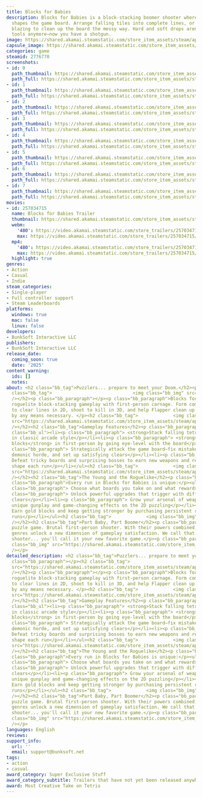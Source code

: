 ```yaml
---
title: Blocks for Babies
description: Blocks for Babies is a block-stacking boomer shooter where every kill
  shapes the game board. Arrange falling tiles into complete lines, or go in guns
  blazing to clean up the board the messy way. Hard and soft drops aren't your only
  tools anymore—now you have a shotgun.
image: https://shared.akamai.steamstatic.com/store_item_assets/steam/apps/2776770/header.jpg?t=1732243357
capsule_image: https://shared.akamai.steamstatic.com/store_item_assets/steam/apps/2776770/capsule_231x87.jpg?t=1732243357
categories: game
steamid: 2776770
screenshots:
- id: 0
  path_thumbnail: https://shared.akamai.steamstatic.com/store_item_assets/steam/apps/2776770/ss_5af0ca63127ea5e7f54f90ecc25090f3360fc9ee.600x338.jpg?t=1732243357
  path_full: https://shared.akamai.steamstatic.com/store_item_assets/steam/apps/2776770/ss_5af0ca63127ea5e7f54f90ecc25090f3360fc9ee.1920x1080.jpg?t=1732243357
- id: 1
  path_thumbnail: https://shared.akamai.steamstatic.com/store_item_assets/steam/apps/2776770/ss_c9eb6a1ba32eec449a75c2640658c1a6ac5fb1b2.600x338.jpg?t=1732243357
  path_full: https://shared.akamai.steamstatic.com/store_item_assets/steam/apps/2776770/ss_c9eb6a1ba32eec449a75c2640658c1a6ac5fb1b2.1920x1080.jpg?t=1732243357
- id: 2
  path_thumbnail: https://shared.akamai.steamstatic.com/store_item_assets/steam/apps/2776770/ss_07a6b2650af5e50f271b74fe4d548959e85c7eed.600x338.jpg?t=1732243357
  path_full: https://shared.akamai.steamstatic.com/store_item_assets/steam/apps/2776770/ss_07a6b2650af5e50f271b74fe4d548959e85c7eed.1920x1080.jpg?t=1732243357
- id: 3
  path_thumbnail: https://shared.akamai.steamstatic.com/store_item_assets/steam/apps/2776770/ss_687426b690abf3e9314598000ebe0bfb5fbc7420.600x338.jpg?t=1732243357
  path_full: https://shared.akamai.steamstatic.com/store_item_assets/steam/apps/2776770/ss_687426b690abf3e9314598000ebe0bfb5fbc7420.1920x1080.jpg?t=1732243357
- id: 4
  path_thumbnail: https://shared.akamai.steamstatic.com/store_item_assets/steam/apps/2776770/ss_a3c335e86887f0f414408d8b4942fc7468f41ad6.600x338.jpg?t=1732243357
  path_full: https://shared.akamai.steamstatic.com/store_item_assets/steam/apps/2776770/ss_a3c335e86887f0f414408d8b4942fc7468f41ad6.1920x1080.jpg?t=1732243357
- id: 5
  path_thumbnail: https://shared.akamai.steamstatic.com/store_item_assets/steam/apps/2776770/ss_ac19697848ea6dafaffd0cba374106d599ba2e93.600x338.jpg?t=1732243357
  path_full: https://shared.akamai.steamstatic.com/store_item_assets/steam/apps/2776770/ss_ac19697848ea6dafaffd0cba374106d599ba2e93.1920x1080.jpg?t=1732243357
- id: 6
  path_thumbnail: https://shared.akamai.steamstatic.com/store_item_assets/steam/apps/2776770/ss_2dc0ab44d2f6cb5a1587a282d86cff977b17cb6e.600x338.jpg?t=1732243357
  path_full: https://shared.akamai.steamstatic.com/store_item_assets/steam/apps/2776770/ss_2dc0ab44d2f6cb5a1587a282d86cff977b17cb6e.1920x1080.jpg?t=1732243357
- id: 7
  path_thumbnail: https://shared.akamai.steamstatic.com/store_item_assets/steam/apps/2776770/ss_3b4639e699c9f2c4ffdbcbf2bcbb28978da8da16.600x338.jpg?t=1732243357
  path_full: https://shared.akamai.steamstatic.com/store_item_assets/steam/apps/2776770/ss_3b4639e699c9f2c4ffdbcbf2bcbb28978da8da16.1920x1080.jpg?t=1732243357
movies:
- id: 257034715
  name: Blocks for Babies Trailer
  thumbnail: https://shared.akamai.steamstatic.com/store_item_assets/steam/apps/257034715/ef503488dba972911560c100432171706d4563c3/movie_600x337.jpg?t=1729234824
  webm:
    '480': https://video.akamai.steamstatic.com/store_trailers/257034715/movie480_vp9.webm?t=1729234824
    max: https://video.akamai.steamstatic.com/store_trailers/257034715/movie_max_vp9.webm?t=1729234824
  mp4:
    '480': https://video.akamai.steamstatic.com/store_trailers/257034715/movie480.mp4?t=1729234824
    max: https://video.akamai.steamstatic.com/store_trailers/257034715/movie_max.mp4?t=1729234824
  highlight: true
genres:
- Action
- Casual
- Indie
steam_categories:
- Single-player
- Full controller support
- Steam Leaderboards
platforms:
  windows: true
  mac: false
  linux: false
developers:
- BunkSoft Interactive LLC
publishers:
- BunkSoft Interactive LLC
release_date:
  coming_soon: true
  date: '2025'
content_warning:
  ids: []
  notes:
about: <h2 class="bb_tag">Puzzlers... prepare to meet your Doom.</h2><p class="bb_paragraph"></p><h2
  class="bb_tag">                              <img class="bb_img" src="https://shared.akamai.steamstatic.com/store_item_assets/steam/apps/2776770/extras/BlocksForBabiesGameplaySample.gif?t=1732243357"
  /></h2><p class="bb_paragraph"></p><p class="bb_paragraph">Blocks for Babies crosses
  roguelite block-stacking gameplay with first-person carnage. Form complete rows
  to clear lines in 2D, shoot to kill in 3D, and help Flapper clean up his blocks
  by any means necessary. </p><h2 class="bb_tag">             <img class="bb_img"
  src="https://shared.akamai.steamstatic.com/store_item_assets/steam/apps/2776770/extras/TargetSelectionSteamSmall.gif?t=1732243357"
  /></h2><h2 class="bb_tag">Gameplay Features</h2><p class="bb_paragraph"></p><ul
  class="bb_ul"><li><p class="bb_paragraph"> <strong>Stack falling tetrominos</strong>
  in classic arcade style</p></li><li><p class="bb_paragraph"> <strong>Shoot and destroy
  blocks</strong> in first-person by going eye-level with the board</p></li><li><p
  class="bb_paragraph"> Strategically attack the game board—fix mistakes, fight the
  demonic horde, and set up satisfying clears</p></li><li><p class="bb_paragraph">
  Defeat tricky boards and surprising bosses to earn new weapons and rewards that
  shape each run</p></li></ul><h2 class="bb_tag">             <img class="bb_img"
  src="https://shared.akamai.steamstatic.com/store_item_assets/steam/apps/2776770/extras/RogueliteSteam.gif?t=1732243357"
  /></h2><h2 class="bb_tag">The Young and the Roguelike</h2><p class="bb_paragraph"></p><p
  class="bb_paragraph">Every run in Blocks for Babies is unique:</p><ul class="bb_ul"><li><p
  class="bb_paragraph"> Choose what boards you take on and what rewards you play for</p></li><li><p
  class="bb_paragraph"> Unlock powerful upgrades that trigger with different line
  clears</p></li><li><p class="bb_paragraph"> Grow your arsenal of weapons, each with
  unique gunplay and game-changing effects on the 2D puzzling</p></li><li><p class="bb_paragraph">
  Earn gold blocks and keep getting stronger by purchasing persistent rewards between
  runs</p></li></ul><h2 class="bb_tag">             <img class="bb_img" src="https://shared.akamai.steamstatic.com/store_item_assets/steam/apps/2776770/extras/BoardSelectionSteam.gif?t=1732243357"
  /></h2><h2 class="bb_tag">Part Baby, Part Boomer</h2><p class="bb_paragraph">Adorable
  puzzle game. Brutal first-person shooter. With their powers combined, these disparate
  genres unlock a new dimension of gameplay satisfaction. We call that a baby boomer
  shooter... you'll call it your new favorite game.</p><p class="bb_paragraph">      <img
  class="bb_img" src="https://shared.akamai.steamstatic.com/store_item_assets/steam/apps/2776770/extras/Flapper_Wishlist-export.gif?t=1732243357"
  /></p>
detailed_description: <h2 class="bb_tag">Puzzlers... prepare to meet your Doom.</h2><p
  class="bb_paragraph"></p><h2 class="bb_tag">                              <img class="bb_img"
  src="https://shared.akamai.steamstatic.com/store_item_assets/steam/apps/2776770/extras/BlocksForBabiesGameplaySample.gif?t=1732243357"
  /></h2><p class="bb_paragraph"></p><p class="bb_paragraph">Blocks for Babies crosses
  roguelite block-stacking gameplay with first-person carnage. Form complete rows
  to clear lines in 2D, shoot to kill in 3D, and help Flapper clean up his blocks
  by any means necessary. </p><h2 class="bb_tag">             <img class="bb_img"
  src="https://shared.akamai.steamstatic.com/store_item_assets/steam/apps/2776770/extras/TargetSelectionSteamSmall.gif?t=1732243357"
  /></h2><h2 class="bb_tag">Gameplay Features</h2><p class="bb_paragraph"></p><ul
  class="bb_ul"><li><p class="bb_paragraph"> <strong>Stack falling tetrominos</strong>
  in classic arcade style</p></li><li><p class="bb_paragraph"> <strong>Shoot and destroy
  blocks</strong> in first-person by going eye-level with the board</p></li><li><p
  class="bb_paragraph"> Strategically attack the game board—fix mistakes, fight the
  demonic horde, and set up satisfying clears</p></li><li><p class="bb_paragraph">
  Defeat tricky boards and surprising bosses to earn new weapons and rewards that
  shape each run</p></li></ul><h2 class="bb_tag">             <img class="bb_img"
  src="https://shared.akamai.steamstatic.com/store_item_assets/steam/apps/2776770/extras/RogueliteSteam.gif?t=1732243357"
  /></h2><h2 class="bb_tag">The Young and the Roguelike</h2><p class="bb_paragraph"></p><p
  class="bb_paragraph">Every run in Blocks for Babies is unique:</p><ul class="bb_ul"><li><p
  class="bb_paragraph"> Choose what boards you take on and what rewards you play for</p></li><li><p
  class="bb_paragraph"> Unlock powerful upgrades that trigger with different line
  clears</p></li><li><p class="bb_paragraph"> Grow your arsenal of weapons, each with
  unique gunplay and game-changing effects on the 2D puzzling</p></li><li><p class="bb_paragraph">
  Earn gold blocks and keep getting stronger by purchasing persistent rewards between
  runs</p></li></ul><h2 class="bb_tag">             <img class="bb_img" src="https://shared.akamai.steamstatic.com/store_item_assets/steam/apps/2776770/extras/BoardSelectionSteam.gif?t=1732243357"
  /></h2><h2 class="bb_tag">Part Baby, Part Boomer</h2><p class="bb_paragraph">Adorable
  puzzle game. Brutal first-person shooter. With their powers combined, these disparate
  genres unlock a new dimension of gameplay satisfaction. We call that a baby boomer
  shooter... you'll call it your new favorite game.</p><p class="bb_paragraph">      <img
  class="bb_img" src="https://shared.akamai.steamstatic.com/store_item_assets/steam/apps/2776770/extras/Flapper_Wishlist-export.gif?t=1732243357"
  /></p>
languages: English
reviews:
support_info:
  url: ''
  email: support@bunksoft.net
tags:
- action
- casual
award_category: Super Exclusive Stuff
award_category_subtitle: Trailers that have not yet been released anywhere else!
award: Most Creative Take on Tetris
---
```


